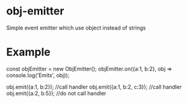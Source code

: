 # obj-emitter
Simple event emitter which use object instead of strings

# Example

const objEmitter = new ObjEmitter();
objEmitter.on({a:1, b:2}, obj => console.log('Emits', obj));

obj.emit({a:1, b:2});       //call handler
obj.emit({a:1, b:2, c:3});  //call handler
obj.emit({a:2, b:5});       //do not call handler

